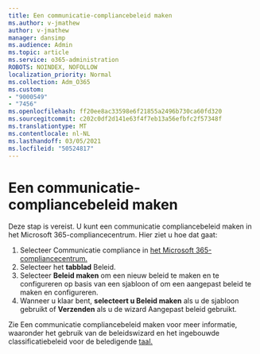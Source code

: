 ```yaml
---
title: Een communicatie-compliancebeleid maken
ms.author: v-jmathew
author: v-jmathew
manager: dansimp
ms.audience: Admin
ms.topic: article
ms.service: o365-administration
ROBOTS: NOINDEX, NOFOLLOW
localization_priority: Normal
ms.collection: Adm_O365
ms.custom:
- "9000549"
- "7456"
ms.openlocfilehash: ff20ee8ac33598e6f21855a2496b730ca60fd320
ms.sourcegitcommit: c202c0df2d141e63f4f7eb13a56efbfc2f57348f
ms.translationtype: MT
ms.contentlocale: nl-NL
ms.lasthandoff: 03/05/2021
ms.locfileid: "50524817"
---
```

# <a name="create-a-communication-compliance-policy"></a>Een communicatie-compliancebeleid maken

Deze stap is vereist. U kunt een communicatie compliancebeleid maken in het Microsoft 365-compliancecentrum. Hier ziet u hoe dat gaat:

1. Selecteer Communicatie compliance in [het Microsoft 365-compliancecentrum.](https://go.microsoft.com/fwlink/?linkid=2130502) 
2. Selecteer het **tabblad** Beleid.
3. Selecteer **Beleid maken** om een nieuw beleid te maken en te configureren op basis van een sjabloon of om een aangepast beleid te maken en configureren.
4. Wanneer u klaar bent, **selecteert u Beleid maken** als u de sjabloon gebruikt of **Verzenden** als u de wizard Aangepast beleid gebruikt.

Zie Een communicatie compliancebeleid maken voor meer informatie, waaronder het gebruik van de beleidswizard en het ingebouwde classificatiebeleid voor de beledigende [taal.](https://go.microsoft.com/fwlink/?linkid=2129079)
